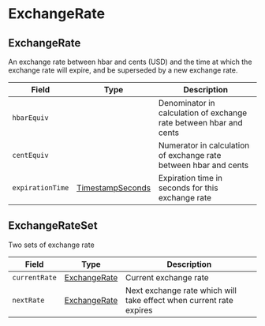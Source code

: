 # ExchangeRate

## ExchangeRate

An exchange rate between hbar and cents (USD) and the time at which the exchange rate will expire, and be superseded by a new exchange rate.

| Field            | Type                                              | Description                                                        |
| ---------------- | ------------------------------------------------- | ------------------------------------------------------------------ |
| `hbarEquiv`      |                                                   | Denominator in calculation of exchange rate between hbar and cents |
| `centEquiv`      |                                                   | Numerator in calculation of exchange rate between hbar and cents   |
| `expirationTime` | [TimestampSeconds](timestamp.md#timestampseconds) | Expiration time in seconds for this exchange rate                  |

## ExchangeRateSet

Two sets of exchange rate

| Field         | Type                                         | Description                                                         |
| ------------- | -------------------------------------------- | ------------------------------------------------------------------- |
| `currentRate` | [ExchangeRate](exchangerate.md#exchangerate) | Current exchange rate                                               |
| `nextRate`    | [ExchangeRate](exchangerate.md#exchangerate) | Next exchange rate which will take effect when current rate expires |

